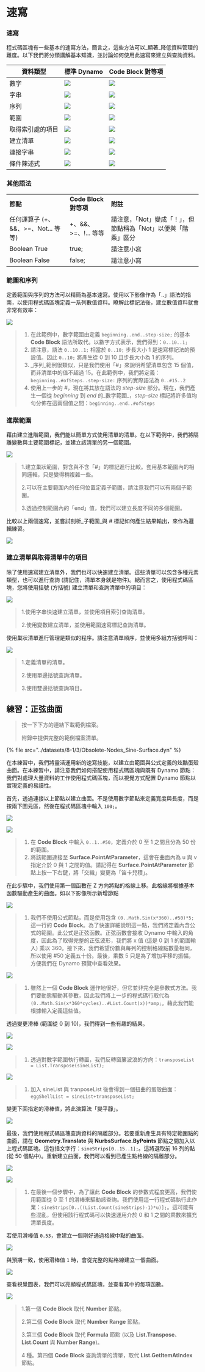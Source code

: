 # 速寫

### 速寫

程式碼區塊有一些基本的速寫方法，簡言之，這些方法可以_顯著_降低資料管理的難度。以下我們將分類講解基本知識，並討論如何使用此速寫來建立與查詢資料。

| **資料類型**          | **標準 Dynamo**                                      | **Code Block 對等項**                                    |
| ---------------------- | -------------------------------------------------------- | ------------------------------------------------------------- |
| 數字                | ![](../images/8-1/3/01node-numbers.jpg)       | ![](../images/8-1/3/01codeblock-numbers.jpg)       |
| 字串                | ![](../images/8-1/3/02node-string.jpg)        | ![](../images/8-1/3/02codeblock-string.jpg)         |
| 序列              | ![](../images/8-1/3/03node-sequence.jpg)       | ![](../images/8-1/3/03codeblock-sequence.jpg)       |
| 範圍                 | ![](../images/8-1/3/04node-range.jpg)          | ![](../images/8-1/3/04codeblock-range.jpg)         |
| 取得索引處的項目      | ![](../images/8-1/3/05node-listgetitem.jpg) | ![](../images/8-1/3/05codeblock-listgetitem.jpg) |
| 建立清單            | ![](../images/8-1/3/06node-listcreate.jpg)   | ![](../images/8-1/3/06codeblock-listcreate.jpg)   |
| 連接字串    | ![](../images/8-1/3/07node-stringconcat.jpg) | ![](../images/8-1/3/07codeblock-stringconcat.jpg) |
| 條件陳述式 | ![](../images/8-1/3/08node-conditional.jpg)   | ![](../images/8-1/3/08codeblock-conditional.jpg)   |

### 其他語法

|                                     |                           |                                                                                          |
| ----------------------------------- | ------------------------- | ---------------------------------------------------------------------------------------- |
| **節點**                         | **Code Block 對等項** | **附註**                                                                                 |
| 任何運算子 (+、&&、>=、Not... 等等) | +、&&、>=、!... 等等        | 請注意，「Not」變成「！」，但節點稱為「Not」以便與「階乘」區分 |
| Boolean True                        | true;                     | 請注意小寫                                                                          |
| Boolean False                       | false;                    | 請注意小寫                                                                          |

### 範圍和序列

定義範圍與序列的方法可以精簡為基本速寫。使用以下影像作為「..」語法的指南，以使用程式碼區塊定義一系列數值資料。瞭解此標記法後，建立數值資料就會非常有效率：

![](../images/8-1/3/shorthand-rangesandsequences.jpg)

> 1. 在此範例中，數字範圍由定義 `beginning..end..step-size;` 的基本 **Code Block** 語法所取代。以數字方式表示，我們得到：`0..10..1;`
> 2. 請注意，語法 `0..10..1;` 相當於 `0..10;` 步長大小 1 是速寫標記法的預設值。因此 `0..10;` 將產生從 0 到 10 且步長大小為 1 的序列。
> 3. _序列_範例很類似，只是我們使用「#」來說明希望清單包含 15 個值，而非清單中的值不超過 15。在此範例中，我們將定義：`beginning..#ofSteps..step-size:` 序列的實際語法為 `0..#15..2`
> 4. 使用上一步的 _#_，現在將其放在語法的 _step-size_ 部分。現在，我們產生一個從 _beginning_ 到 _end_ 的_數字範圍_，_step-size_ 標記將許多值均勻分佈在這兩個值之間：`beginning..end..#ofSteps`

### 進階範圍

藉由建立進階範圍，我們能以簡單方式使用清單的清單。在以下範例中，我們將隔離變數與主要範圍標記，並建立該清單的另一個範圍。

![](../images/8-1/3/shorthand-advancerange01.jpg)

> 1\.建立巢狀範圍，對含與不含「#」的標記進行比較。套用基本範圍內的相同邏輯，只是變得稍複雜一些。
>
> 2\.可以在主要範圍內的任何位置定義子範圍，請注意我們可以有兩個子範圍。
>
> 3\.透過控制範圍內的「end」值，我們可以建立長度不同的多個範圍。

比較以上兩個速寫，並嘗試剖析_子範圍_與 _#_ 標記如何產生結果輸出，來作為邏輯練習。

![](../images/8-1/3/shorthand-advancerange02.jpg)

### 建立清單與取得清單中的項目

除了使用速寫建立清單外，我們也可以快速建立清單。這些清單可以包含多種元素類型，也可以進行查詢 (請記住，清單本身就是物件)。總而言之，使用程式碼區塊，您將使用括號 (方括號) 建立清單和查詢清單中的項目：

![](../images/8-1/3/shorthand-list&getfromlist01.jpg)

> 1\.使用字串快速建立清單，並使用項目索引查詢清單。
>
> 2\.使用變數建立清單，並使用範圍速寫標記查詢清單。

使用巢狀清單進行管理是類似的程序。請注意清單順序，並使用多組方括號呼叫：

![](../images/8-1/3/shorthand-list&getfromlist02.jpg)

> 1\.定義清單的清單。
>
> 2\.使用單邊括號查詢清單。
>
> 3\.使用雙邊括號查詢項目。

## 練習：正弦曲面

> 按一下下方的連結下載範例檔案。
>
> 附錄中提供完整的範例檔案清單。

{% file src="../datasets/8-1/3/Obsolete-Nodes_Sine-Surface.dyn" %}

在本練習中，我們將靈活運用新的速寫技能，以建立由範圍與公式定義的炫酷蛋殼曲面。在本練習中，請注意我們如何搭配使用程式碼區塊與既有 Dynamo 節點：我們對處理大量資料的工作使用程式碼區塊，而以視覺方式配置 Dynamo 節點以實現定義的易讀性。

首先，透過連接以上節點以建立曲面。不是使用數字節點來定義寬度與長度，而是按兩下圖元區，然後在程式碼區塊中輸入 `100;`。

![](../images/8-1/3/shorthand-exercise01.jpg)

![](../images/8-1/3/shorthand-exercise02.jpg)

> 1. 在 **Code Block** 中輸入 `0..1..#50`，定義介於 0 至 1 之間且分為 50 份的範圍。
> 2. 將該範圍連接至 **Surface.PointAtParameter**，這會在曲面內為 u 與 v 指定介於 0 與 1 之間的值。請記得在 **Surface.PointAtParameter** 節點上按一下右鍵，將「交織」變更為「笛卡兒積」。

在此步驟中，我們使用第一個函數在 Z 方向將點的格線上移。此格線將根據基本函數驅動產生的曲面。如以下影像所示新增節點

![](../images/8-1/3/shorthand-exercise03.jpg)

> 1. 我們不使用公式節點，而是使用包含 `(0..Math.Sin(x*360)..#50)*5;` 這一行的 **Code Block**。為了快速詳細說明這一點，我們將定義內含公式的範圍。此公式是正弦函數。正弦函數會接收 Dynamo 中輸入的角度，因此為了取得完整的正弦波形，我們將 x 值 (這是 0 到 1 的範圍輸入) 乘以 360。接下來，我們希望份數與每列的控制格線點數量相同，所以使用 #50 定義五十份。最後，乘數 5 只是為了增加平移的振幅，方便我們在 Dynamo 預覽中查看效果。

![](../images/8-1/3/shorthand-exercise04.jpg)

> 1. 雖然上一個 **Code Block** 運作地很好，但它並非完全是參數式方法。我們要動態驅動其參數，因此我們將上一步的程式碼行取代為 `(0..Math.Sin(x*360*cycles)..#List.Count(x))*amp;`。藉此我們能根據輸入定義這些值。

透過變更滑棒 (範圍從 0 到 10)，我們得到一些有趣的結果。

![](../images/8-1/3/shorthand-exercise05.gif)

![](../images/8-1/3/shorthand-exercise06.jpg)

> 1. 透過對數字範圍執行轉置，我們反轉窗簾波浪的方向：`transposeList = List.Transpose(sineList);`

![](../images/8-1/3/shorthand-exercise07.jpg)

> 1. 加入 sineList 與 tranposeList 後會得到一個扭曲的蛋殼曲面：`eggShellList = sineList+transposeList;`

變更下面指定的滑棒值，將此演算法「變平靜」。

![](../images/8-1/3/shorthand-exercise08.jpg)

最後，我們使用程式碼區塊查詢資料的隔離部分。若要重新產生具有特定範圍點的曲面，請在 **Geometry.Translate** 與 **NurbsSurface.ByPoints** 節點之間加入以上程式碼區塊。這包括文字行：`sineStrips[0..15..1];`。這將選取前 16 列的點 (從 50 個點中)。重新建立曲面，我們可以看到已產生點格線的隔離部分。

![](../images/8-1/3/shorthand-exercise09.jpg)

![](../images/8-1/3/shorthand-exercise10.jpg)

> 1. 在最後一個步驟中，為了讓此 **Code Block** 的參數式程度更高，我們使用範圍從 0 至 1 的滑棒來驅動該查詢。我們使用這一行程式碼執行此作業：`sineStrips[0..((List.Count(sineStrips)-1)*u)];`。這可能有些混亂，但使用該行程式碼可以快速運用介於 0 和 1 之間的乘數來擴充清單長度。

若使用滑棒值 `0.53`，會建立一個剛好通過格線中點的曲面。

![](../images/8-1/3/shorthand-exercise11.jpg)

與預期一致，使用滑棒值 `1` 時，會從完整的點格線建立一個曲面。

![](../images/8-1/3/shorthand-exercise12.jpg)

查看視覺圖表，我們可以亮顯程式碼區塊，並查看其中的每項函數。

![](../images/8-1/3/shorthand-exercise13.jpg)

> 1\.第一個 **Code Block** 取代 **Number** 節點。
>
> 2\.第二個 **Code Block** 取代 **Number Range** 節點。
>
> 3\.第三個 **Code Block** 取代 **Formula** 節點 (以及 **List.Transpose**、**List.Count** 與 **Number Range**)。
>
> 4 種。第四個 **Code Block** 查詢清單的清單，取代 **List.GetItemAtIndex** 節點。
